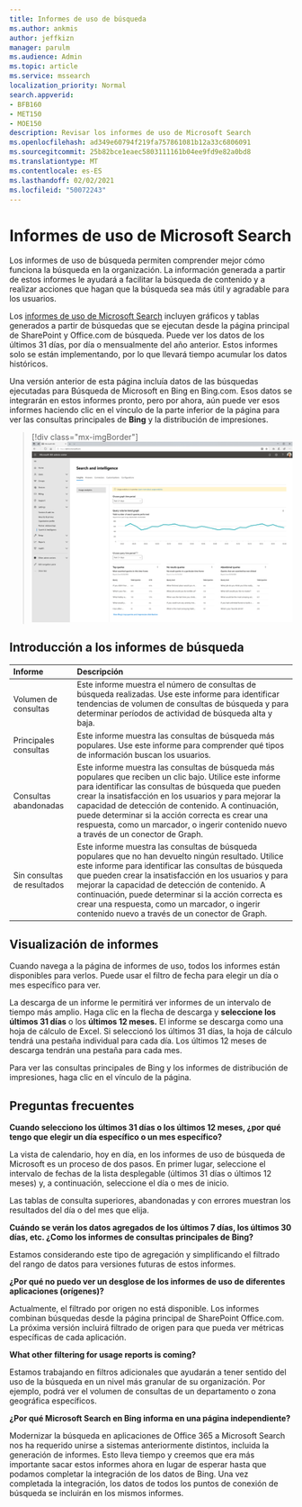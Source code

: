 ```yaml
---
title: Informes de uso de búsqueda
ms.author: ankmis
author: jeffkizn
manager: parulm
ms.audience: Admin
ms.topic: article
ms.service: mssearch
localization_priority: Normal
search.appverid:
- BFB160
- MET150
- MOE150
description: Revisar los informes de uso de Microsoft Search
ms.openlocfilehash: ad349e60794f219fa757861081b12a33c6806091
ms.sourcegitcommit: 25b82bce1eaec5803111161b04ee9fd9e82a0bd8
ms.translationtype: MT
ms.contentlocale: es-ES
ms.lasthandoff: 02/02/2021
ms.locfileid: "50072243"
---
```

# <a name="microsoft-search-usage-reports"></a>Informes de uso de Microsoft Search

Los informes de uso de búsqueda permiten comprender mejor cómo funciona la búsqueda en la organización. La información generada a partir [](https://docs.microsoft.com/microsoftsearch/make-content-easy-to-find) de estos informes le ayudará a facilitar la búsqueda de contenido y a realizar acciones que hagan que la búsqueda sea más útil y agradable para los usuarios.

Los [informes de uso de Microsoft Search](https://admin.microsoft.com/Adminportal/Home?#/MicrosoftSearch/insights) incluyen gráficos y tablas generados a partir de búsquedas que se ejecutan desde la página principal de SharePoint y Office.com de búsqueda. Puede ver los datos de los últimos 31 días, por día o mensualmente del año anterior. Estos informes solo se están implementando, por lo que llevará tiempo acumular los datos históricos.

Una versión anterior de esta página incluía datos de las búsquedas ejecutadas para Búsqueda de Microsoft en Bing en Bing.com. Esos datos se integrarán en estos informes pronto, pero por ahora, aún puede ver esos informes haciendo clic en el vínculo de la parte inferior de la página para ver las consultas principales de **Bing** y la distribución de impresiones.

> [!div class="mx-imgBorder"]
> ![Panel de informes de uso de búsqueda](media/usage-reports/usage_reports_v2.png)

## <a name="overview-of-search-reports"></a>Introducción a los informes de búsqueda

| Informe | Descripción |
|:-----|:-----|
|Volumen de consultas|Este informe muestra el número de consultas de búsqueda realizadas. Use este informe para identificar tendencias de volumen de consultas de búsqueda y para determinar períodos de actividad de búsqueda alta y baja.|
|Principales consultas|Este informe muestra las consultas de búsqueda más populares. Use este informe para comprender qué tipos de información buscan los usuarios.|
|Consultas abandonadas|Este informe muestra las consultas de búsqueda más populares que reciben un clic bajo. Utilice este informe para identificar las consultas de búsqueda que pueden crear la insatisfacción en los usuarios y para mejorar la capacidad de detección de contenido. A continuación, puede determinar si la acción correcta es crear una respuesta, como un marcador, o ingerir contenido nuevo a través de un conector de Graph.|
|Sin consultas de resultados|Este informe muestra las consultas de búsqueda populares que no han devuelto ningún resultado. Utilice este informe para identificar las consultas de búsqueda que pueden crear la insatisfacción en los usuarios y para mejorar la capacidad de detección de contenido. A continuación, puede determinar si la acción correcta es crear una respuesta, como un marcador, o ingerir contenido nuevo a través de un conector de Graph.|

## <a name="viewing-reports"></a>Visualización de informes

Cuando navega a la página de informes de uso, todos los informes están disponibles para verlos. Puede usar el filtro de fecha para elegir un día o mes específico para ver.

La descarga de un informe le permitirá ver informes de un intervalo de tiempo más amplio. Haga clic en la flecha de descarga y **seleccione los últimos 31 días** o los **últimos 12 meses.** El informe se descarga como una hoja de cálculo de Excel. Si seleccionó los últimos 31 días, la hoja de cálculo tendrá una pestaña individual para cada día. Los últimos 12 meses de descarga tendrán una pestaña para cada mes.

Para ver las consultas principales de Bing y los informes de distribución de impresiones, haga clic en el vínculo de la página.

## <a name="frequently-asked-questions"></a>Preguntas frecuentes

**Cuando selecciono los últimos 31 días o los últimos 12 meses, ¿por qué tengo que elegir un día específico o un mes específico?**

La vista de calendario, hoy en día, en los informes de uso de búsqueda de Microsoft es un proceso de dos pasos. En primer lugar, seleccione el intervalo de fechas de la lista desplegable (últimos 31 días o últimos 12 meses) y, a continuación, seleccione el día o mes de inicio.

Las tablas de consulta superiores, abandonadas y con errores muestran los resultados del día o del mes que elija.

**Cuándo se verán los datos agregados de los últimos 7 días, los últimos 30 días, etc. ¿Como los informes de consultas principales de Bing?**

Estamos considerando este tipo de agregación y simplificando el filtrado del rango de datos para versiones futuras de estos informes.

**¿Por qué no puedo ver un desglose de los informes de uso de diferentes aplicaciones (orígenes)?**

Actualmente, el filtrado por origen no está disponible. Los informes combinan búsquedas desde la página principal de SharePoint Office.com. La próxima versión incluirá filtrado de origen para que pueda ver métricas específicas de cada aplicación.

**What other filtering for usage reports is coming?**

Estamos trabajando en filtros adicionales que ayudarán a tener sentido del uso de la búsqueda en un nivel más granular de su organización. Por ejemplo, podrá ver el volumen de consultas de un departamento o zona geográfica específicos.

**¿Por qué Microsoft Search en Bing informa en una página independiente?**

Modernizar la búsqueda en aplicaciones de Office 365 a Microsoft Search nos ha requerido unirse a sistemas anteriormente distintos, incluida la generación de informes. Esto lleva tiempo y creemos que era más importante sacar estos informes ahora en lugar de esperar hasta que podamos completar la integración de los datos de Bing. Una vez completada la integración, los datos de todos los puntos de conexión de búsqueda se incluirán en los mismos informes.
